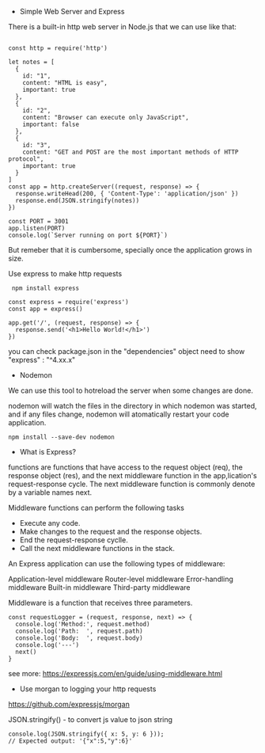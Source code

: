- Simple Web Server and Express

There is a built-in http web server in Node.js that we can use like that:

```Node

const http = require('http')

let notes = [
  {
    id: "1",
    content: "HTML is easy",
    important: true
  },
  {
    id: "2",
    content: "Browser can execute only JavaScript",
    important: false
  },
  {
    id: "3",
    content: "GET and POST are the most important methods of HTTP protocol",
    important: true
  }
]
const app = http.createServer((request, response) => {
  response.writeHead(200, { 'Content-Type': 'application/json' })
  response.end(JSON.stringify(notes))
})

const PORT = 3001
app.listen(PORT)
console.log(`Server running on port ${PORT}`)

```


But remeber that it is cumbersome, specially once the application grows in size.



Use express to make http requests

```
 npm install express
```

```
const express = require('express')
const app = express()

app.get('/', (request, response) => {
  response.send('<h1>Hello World!</h1>')
})
```
you can check package.json in the "dependencies" object need to show "express" : "^4.xx.x" 

- Nodemon


We can use this tool to hotreload the server when some changes are done.

nodemon will watch the files in the directory in which nodemon was started, and if any files change, nodemon will atomatically restart your code application.


```
npm install --save-dev nodemon
```


- What is Express? 

functions are functions that have access to the request object (req), the response object (res), and the next middleware function in the app,lication's request-response cycle. The next middleware function is commonly denote by a variable names next.

Middleware functions can perform the following tasks 

- Execute any code.
- Make changes to the request and the response objects.
- End the request-response cyclle.
- Call the next middleware functions in the stack.

An Express application can use the following types of middleware:

Application-level middleware
Router-level middleware
Error-handling middleware
Built-in middleware
Third-party middleware


Middleware is a function that receives three parameters.

```
const requestLogger = (request, response, next) => {
  console.log('Method:', request.method)
  console.log('Path:  ', request.path)
  console.log('Body:  ', request.body)
  console.log('---')
  next()
}
```


see more: https://expressjs.com/en/guide/using-middleware.html




- Use morgan to logging your http requests

https://github.com/expressjs/morgan


JSON.stringify() - to convert js value to json string 

```
console.log(JSON.stringify({ x: 5, y: 6 }));
// Expected output: '{"x":5,"y":6}'

```